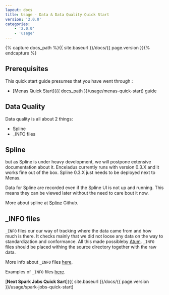 ```yaml
---
layout: docs
title: Usage - Data & Data Quality Quick Start
version: '2.0.0'
categories:
    - '2.0.0'
    - 'usage'
---
```

{% capture docs_path %}{{ site.baseurl }}/docs/{{ page.version }}{% endcapture %}

## Prerequisites

This quick start guide presumes that you have went through :

- [Menas Quick Start]({{ docs_path }}/usage/menas-quick-start) guide

## Data Quality

Data quality is all about 2 things:

- Spline
- _INFO files

## Spline

but as Spline is under heavy development, we will postpone extensive documentation about it. Enceladus currently runs with version 0.3.X and it works fine out of the box. Spline 0.3.X just needs to be deployed next to Menas.

Data for Spline are recorded even if the Spline UI is not up and running. This means they can be viewed later without the need to care bout it now.

More about spline at [Spline](https://github.com/AbsaOSS/spline) Github.

## _INFO files

`_INFO` files our our way of tracking where the data came from and how much is there. It checks mainly that we did not loose any data on the way to standardization and conformance. All this made possibleby [Atum](https://github.com/AbsaOSS/atum). `_INFO` files should be placed withing the source directory together with the raw data.

More info about `_INFO` files [here](https://absaoss.github.io/enceladus/docs/2.0.0/usage/info-file).

Examples of `_INFO` files [here](https://github.com/AbsaOSS/enceladus/tree/develop/examples).

[**Next Spark Jobs Quick Sart**]({{ site.baseurl }}/docs/{{ page.version }}/usage/spark-jobs-quick-start)
